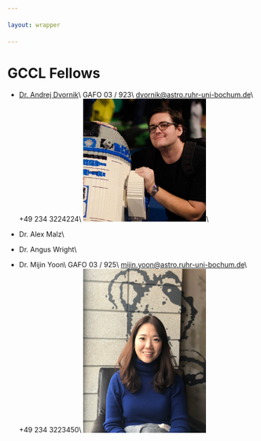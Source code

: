 ```yaml
---

layout: wrapper

---
```


# GCCL Fellows

- [Dr. Andrej Dvornik](https://andrej.dvrnk.si)\\
  GAFO 03 / 923\\
  dvornik@astro.ruhr-uni-bochum.de\\
  +49 234 3224224\\
  <img src="assets/img/dvornik_temp.jpg" alt="Andrej Dvornik" width="250">\\

- Dr. Alex Malz\\

- Dr. Angus Wright\\

- Dr. Mijin Yoon\\
  GAFO 03 / 925\\
  mijin.yoon@astro.ruhr-uni-bochum.de\\
  +49 234 3223450\\
  <img src="assets/img/mijin.jpg" alt="Mijin Yoon" width="250">  
